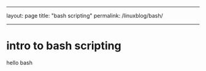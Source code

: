 ---
  layout: page
title: "bash scripting"
permalink: /linuxblog/bash/
  
  ---
  
  # intro to bash scripting
  hello bash
